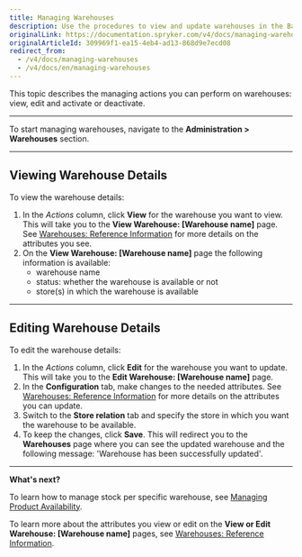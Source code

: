 ```yaml
---
title: Managing Warehouses
description: Use the procedures to view and update warehouses in the Back Office.
originalLink: https://documentation.spryker.com/v4/docs/managing-warehouses
originalArticleId: 309969f1-ea15-4eb4-ad13-868d9e7ecd08
redirect_from:
  - /v4/docs/managing-warehouses
  - /v4/docs/en/managing-warehouses
---
```


This topic describes the managing actions you can perform on warehouses: view, edit and activate or deactivate.
***
To start managing warehouses, navigate to the **Administration > Warehouses** section. 
***
## Viewing Warehouse Details
To view the warehouse details:

1. In the *Actions* column, click **View** for the warehouse you want to view. This will take you to the **View Warehouse: [Warehouse name]** page. See [Warehouses: Reference Information](/docs/scos/user/user-guides/{{page.version}}/back-office-user-guide/administration/warehouses/references/warehouses-reference-information.html) for more details on the attributes you see.
2. On the **View Warehouse: [Warehouse name]** page the following information is available:
    * warehouse name
    * status: whether the warehouse is available or not
    * store(s) in which the warehouse is available

***
## Editing Warehouse Details
To edit the warehouse details:

1. In the *Actions* column, click **Edit** for the warehouse you want to update. This will take you to the **Edit Warehouse: [Warehouse name]** page. 
2. In the **Configuration** tab, make changes to the needed attributes. See [Warehouses: Reference Information](/docs/scos/user/user-guides/{{page.version}}/back-office-user-guide/administration/warehouses/references/warehouses-reference-information.html) for more details on the attributes you can update.
3. Switch to the **Store relation** tab and specify the store in which you want the warehouse to be available.
4. To keep the changes, click **Save**. This will redirect you to the **Warehouses** page where you can see the updated warehouse and the following message: 'Warehouse has been successfully updated'.

***
**What's next?**

To learn how to manage stock per specific warehouse, see [Managing Product Availability](/docs/scos/user/user-guides/{{page.version}}/back-office-user-guide/catalog/availability/managing-products-availability.html).

To learn more about the attributes you view or edit on the **View or Edit Warehouse: [Warehouse name]** pages, see [Warehouses: Reference Information](/docs/scos/user/user-guides/{{page.version}}/back-office-user-guide/administration/warehouses/references/warehouses-reference-information.html).
